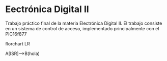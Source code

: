 # Eectrónica Digital II
Trabajo práctico final de la materia Electrónica Digital II.
El trabajo consiste en un sistema de control de acceso, implementado principalmente con el PIC16f877


florchart LR

A[ISR]-->B(hola)
